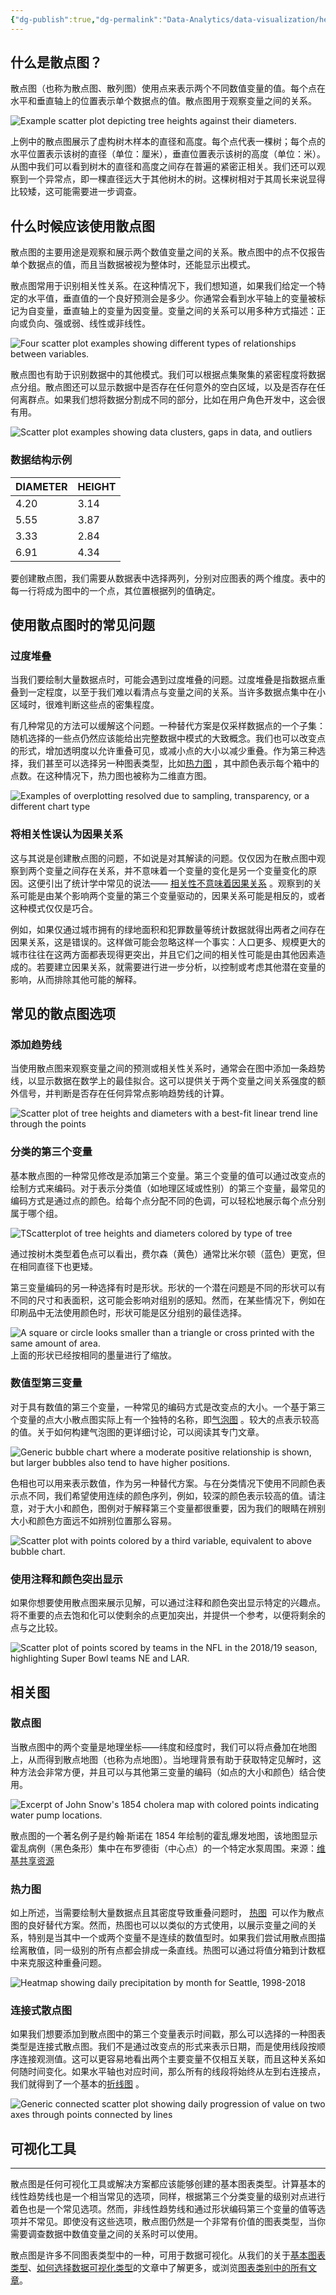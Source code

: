 ```yaml
---
{"dg-publish":true,"dg-permalink":"Data-Analytics/data-visualization/heatmap","permalink":"/Data-Analytics/data-visualization/heatmap/","metatags":{"description":"Heatmaps take the form of a grid of colored squares, where colors correspond with cell value. This article will show you how to best use this chart type.","og:site_name":"DavonOs","og:title":"散点图","og:type":"article","og:url":"https://zuji.eu.org/Data-Analytics/data-visualization/heatmap","og:image":null,"og:image:width":"200","og:image:alt":"articlecover","og:locale":"zh_cn"},"dgShowInlineTitle":true,"created":"2025-07-23 08:07","updated":"2025-07-23 14:16"}
---
```



## 什么是散点图？

散点图（也称为散点图、散列图）使用点来表示两个不同数值变量的值。每个点在水平和垂直轴上的位置表示单个数据点的值。散点图用于观察变量之间的关系。

![Example scatter plot depicting tree heights against their diameters.](https://wac-cdn.atlassian.com/dam/jcr:ec88db6d-cf1f-450e-8557-d24c3ef15a39/scatter-plot-example-1.png?cdnVersion=2855)

上例中的散点图展示了虚构树木样本的直径和高度。每个点代表一棵树；每个点的水平位置表示该树的直径（单位：厘米），垂直位置表示该树的高度（单位：米）。从图中我们可以看到树木的直径和高度之间存在普遍的紧密正相关。我们还可以观察到一个异常点，即一棵直径远大于其他树木的树。这棵树相对于其周长来说显得比较矮，这可能需要进一步调查。

## 什么时候应该使用散点图

散点图的主要用途是观察和展示两个数值变量之间的关系。散点图中的点不仅报告单个数据点的值，而且当数据被视为整体时，还能显示出模式。

散点图常用于识别相关性关系。在这种情况下，我们想知道，如果我们给定一个特定的水平值，垂直值的一个良好预测会是多少。你通常会看到水平轴上的变量被标记为自变量，垂直轴上的变量为因变量。变量之间的关系可以用多种方式描述：正向或负向、强或弱、线性或非线性。

![Four scatter plot examples showing different types of relationships between variables.](https://wac-cdn.atlassian.com/dam/jcr:6a10e325-fdfb-41a2-96da-a66e29b99847/scatter-plot-example-2.png?cdnVersion=2855)

散点图也有助于识别数据中的其他模式。我们可以根据点集聚集的紧密程度将数据点分组。散点图还可以显示数据中是否存在任何意外的空白区域，以及是否存在任何离群点。如果我们想将数据分割成不同的部分，比如在用户角色开发中，这会很有用。

![Scatter plot examples showing data clusters, gaps in data, and outliers](https://wac-cdn.atlassian.com/dam/jcr:39a83cf4-957d-4b04-a4bc-c36c828967e3/scatter-plot-example-3.png?cdnVersion=2855)

### 数据结构示例

| DIAMETER | HEIGHT |
| -------- | ------ |
| 4.20     | 3.14   |
| 5.55     | 3.87   |
| 3.33     | 2.84   |
| 6.91     | 4.34   |

要创建散点图，我们需要从数据表中选择两列，分别对应图表的两个维度。表中的每一行将成为图中的一个点，其位置根据列的值确定。

## 使用散点图时的常见问题
### 过度堆叠

当我们要绘制大量数据点时，可能会遇到过度堆叠的问题。过度堆叠是指数据点重叠到一定程度，以至于我们难以看清点与变量之间的关系。当许多数据点集中在小区域时，很难判断这些点的密集程度。

有几种常见的方法可以缓解这个问题。一种替代方案是仅采样数据点的一个子集：随机选择的一些点仍然应该能给出完整数据中模式的大致概念。我们也可以改变点的形式，增加透明度以允许重叠可见，或减小点的大小以减少重叠。作为第三种选择，我们甚至可以选择另一种图表类型，比如[热力图](https://www.atlassian.com/data/charts/heatmap-complete-guide) ，其中颜色表示每个箱中的点数。在这种情况下，热力图也被称为二维直方图。

![Examples of overplotting resolved due to sampling, transparency, or a different chart type](https://wac-cdn.atlassian.com/dam/jcr:cb351fea-bde3-4f20-8336-dfe21de36d95/scatter-plot-common-issues-1.png?cdnVersion=2855)
### 将相关性误认为因果关系

这与其说是创建散点图的问题，不如说是对其解读的问题。仅仅因为在散点图中观察到两个变量之间存在关系，并不意味着一个变量的变化是另一个变量变化的原因。这便引出了统计学中常见的说法—— [相关性不意味着因果关系](https://en.wikipedia.org/wiki/Correlation_does_not_imply_causation) 。观察到的关系可能是由某个影响两个变量的第三个变量驱动的，因果关系可能是相反的，或者这种模式仅仅是巧合。

例如，如果仅通过城市拥有的绿地面积和犯罪数量等统计数据就得出两者之间存在因果关系，这是错误的。这样做可能会忽略这样一个事实：人口更多、规模更大的城市往往在这两方面都表现得更突出，并且它们之间的相关性可能是由其他因素造成的。若要建立因果关系，就需要进行进一步分析，以控制或考虑其他潜在变量的影响，从而排除其他可能的解释。

## 常见的散点图选项

### 添加趋势线

当使用散点图来观察变量之间的预测或相关性关系时，通常会在图中添加一条趋势线，以显示数据在数学上的最佳拟合。这可以提供关于两个变量之间关系强度的额外信号，并判断是否存在任何异常点影响趋势线的计算。

![Scatter plot of tree heights and diameters with a best-fit linear trend line through the points](https://wac-cdn.atlassian.com/dam/jcr:f8fa3f04-1ccf-4140-8a5a-0cb4b15ac92f/scatter-plot-options-1.png?cdnVersion=2855)

### 分类的第三个变量

基本散点图的一种常见修改是添加第三个变量。第三个变量的值可以通过改变点的绘制方式来编码。对于表示分类值（如地理区域或性别）的第三个变量，最常见的编码方式是通过点的颜色。给每个点分配不同的色调，可以轻松地展示每个点分别属于哪个组。

![TScatterplot of tree heights and diameters colored by type of tree](https://wac-cdn.atlassian.com/dam/jcr:8e5b70ef-f66e-49f9-917c-6f6f7d5b37b5/scatter-plot-options-2.png?cdnVersion=2855)

通过按树木类型着色点可以看出，费尔森（黄色）通常比米尔顿（蓝色）更宽，但在相同直径下也更矮。

第三变量编码的另一种选择有时是形状。形状的一个潜在问题是不同的形状可以有不同的尺寸和表面积，这可能会影响对组别的感知。然而，在某些情况下，例如在印刷品中无法使用颜色时，形状可能是区分组别的最佳选择。

![A square or circle looks smaller than a triangle or cross printed with the same amount of area.](https://wac-cdn.atlassian.com/dam/jcr:3e6a4d73-b1d3-4c96-a807-23e5afdf40b4/symbol-size-scaling.png?cdnVersion=2855)
上面的形状已经按相同的墨量进行了缩放。

### 数值型第三变量

对于具有数值的第三个变量，一种常见的编码方式是改变点的大小。一个基于第三个变量的点大小散点图实际上有一个独特的名称，即[气泡图](https://www.atlassian.com/data/charts/bubble-chart-complete-guide) 。较大的点表示较高的值。关于如何构建气泡图的更详细讨论，可以阅读其专门文章。

![Generic bubble chart where a moderate positive relationship is shown, but larger bubbles also tend to have higher positions.](https://wac-cdn.atlassian.com/dam/jcr:29e04dca-f440-4129-a94b-329f64aca61b/bubble-chart-example.png?cdnVersion=2855)

色相也可以用来表示数值，作为另一种替代方案。与在分类情况下使用不同颜色表示点不同，我们希望使用连续的颜色序列，例如，较深的颜色表示较高的值。请注意，对于大小和颜色，图例对于解释第三个变量都很重要，因为我们的眼睛在辨别大小和颜色方面远不如辨别位置那么容易。

![Scatter plot with points colored by a third variable, equivalent to above bubble chart.](https://wac-cdn.atlassian.com/dam/jcr:295b8ace-5a17-4536-9cc4-691fb0483214/scatter-plot-options-3.png?cdnVersion=2855)

### 使用注释和颜色突出显示

如果你想要使用散点图来展示见解，可以通过注释和颜色突出显示特定的兴趣点。将不重要的点去饱和化可以使剩余的点更加突出，并提供一个参考，以便将剩余的点与之比较。

![Scatter plot of points scored by teams in the NFL in the 2018/19 season, highlighting Super Bowl teams NE and LAR.](https://wac-cdn.atlassian.com/dam/jcr:08abf804-b9a4-4dd0-a338-18f4365c480b/nfl-points-per-game-2018.png?cdnVersion=2855)

## 相关图

### 散点图

当散点图中的两个变量是地理坐标——纬度和经度时，我们可以将点叠加在地图上，从而得到散点地图（也称为点地图）。当地理背景有助于获取特定见解时，这种方法会非常方便，并且可以与其他第三变量的编码（如点的大小和颜色）结合使用。

![Excerpt of John Snow's 1854 cholera map with colored points indicating water pump locations.](https://wac-cdn.atlassian.com/dam/jcr:f4e2f9ee-6f23-42e2-843a-12b815abfa3d/snow-cholera-map.jpg?cdnVersion=2855)

散点图的一个著名例子是约翰·斯诺在 1854 年绘制的霍乱爆发地图，该地图显示霍乱病例（黑色条形）集中在布罗德街（中心点）的一个特定水泵周围。来源：[维基共享资源](https://commons.wikimedia.org/wiki/File:Snow-cholera-map-1.jpg)

### 热力图

如上所述，当需要绘制大量数据点且其密度导致重叠问题时， [热图](https://www.atlassian.com/data/charts/heatmap-complete-guide)  可以作为散点图的良好替代方案。然而，热图也可以以类似的方式使用，以展示变量之间的关系，特别是当其中一个或两个变量不是连续的数值型时。如果我们尝试用散点图描绘离散值，同一级别的所有点都会排成一条直线。热图可以通过将值分箱到计数框中来克服这种重叠问题。

![Heatmap showing daily precipitation by month for Seattle, 1998-2018](https://wac-cdn.atlassian.com/dam/jcr:8eec0cad-3c38-44f9-8634-88d266cb00cc/seattle-precip-heatmap.png?cdnVersion=2855)

### 连接式散点图

如果我们想要添加到散点图中的第三个变量表示时间戳，那么可以选择的一种图表类型是连接式散点图。我们不是通过改变点的形式来表示日期，而是使用线段按顺序连接观测值。这可以更容易地看出两个主要变量不仅相互关联，而且这种关系如何随时间变化。如果水平轴也对应时间，那么所有的线段将始终从左到右连接点，我们就得到了一个基本的[折线图](https://www.atlassian.com/data/charts/line-chart-complete-guide) 。

![Generic connected scatter plot showing daily progression of value on two axes through points connected by lines](https://wac-cdn.atlassian.com/dam/jcr:20e7b49f-b83d-42c7-b995-b1c85cb5bf57/connected-scatter-plot-example.png?cdnVersion=2855)

## 可视化工具

---

散点图是任何可视化工具或解决方案都应该能够创建的基本图表类型。计算基本的线性趋势线也是一个相当常见的选项，同样，根据第三个分类变量的级别对点进行着色也是一个常见选项。然而，非线性趋势线和通过形状编码第三个变量的值等选项并不常见。即使没有这些选项，散点图仍然是一个非常有价值的图表类型，当你需要调查数据中数值变量之间的关系时可以使用。

散点图是许多不同图表类型中的一种，可用于数据可视化。从我们的关于[基本图表类型](https://www.atlassian.com/data/charts/essential-chart-types-for-data-visualization)、[如何选择数据可视化类型](https://www.atlassian.com/data/charts/how-to-choose-data-visualization)的文章中了解更多，或浏览[图表类别中的所有文章](https://www.atlassian.com/data/charts)。
